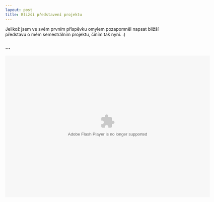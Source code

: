 ```yaml
---
layout: post
title: Bližší představení projektu
---
```


Jelikož jsem ve svém prvním příspěvku omylem pozapomněl napsat bližší představu o mém semestrálním projektu, činím tak nyní. :)

<div class="dokument">
        <h3>...</h3>
        <object type="application/x-shockwave-flash" style="width:650px; height:450px;" data="https://">
            <param name="movie" value="https://" />
            <param name="allowFullScreen" value="true" />
            <param name="allowscriptaccess" value="always" />
        </object>
    </div>
